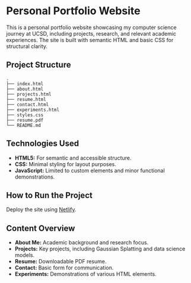 # Personal Portfolio Website

This is a personal portfolio website showcasing my computer science journey at UCSD, including projects, research, and relevant academic experiences. The site is built with semantic HTML and basic CSS for structural clarity.

## Project Structure

```
.
├── index.html
├── about.html
├── projects.html
├── resume.html
├── contact.html
├── experiments.html
├── styles.css
├── resume.pdf
└── README.md
```

## Technologies Used

- **HTML5:** For semantic and accessible structure.
- **CSS:** Minimal styling for layout purposes.
- **JavaScript:** Limited to custom elements and minor functional demonstrations.

## How to Run the Project
Deploy the site using [Netlify](https://www.netlify.com/).

## Content Overview

- **About Me:** Academic background and research focus.
- **Projects:** Key projects, including Gaussian Splatting and data science models.
- **Resume:** Downloadable PDF resume.
- **Contact:** Basic form for communication.
- **Experiments:** Demonstrations of various HTML elements.
